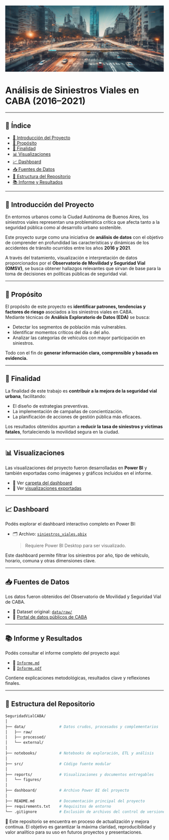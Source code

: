 <p align="center">
  <img src="reports/figures/Banner_informe.png" >
</p>

# Análisis de Siniestros Viales en CABA (2016–2021)

---

## 🧭 Índice

- [📌 Introducción del Proyecto](#-introducción-del-proyecto)
- [🎯 Propósito](#-propósito)
- [🔎 Finalidad](#-finalidad)
- [📊 Visualizaciones](#-visualizaciones)
- [📈 Dashboard](#-dashboard)
- [📥 Fuentes de Datos](#-fuentes-de-datos)
- [📁 Estructura del Repositorio](#-estructura-del-repositorio)
- [📚 Informe y Resultados](#-informe-y-resultados)

---

## 📌 Introducción del Proyecto

En entornos urbanos como la Ciudad Autónoma de Buenos Aires, los siniestros viales representan una problemática crítica que afecta tanto a la seguridad pública como al desarrollo urbano sostenible.

Este proyecto surge como una iniciativa de **análisis de datos** con el objetivo de comprender en profundidad las características y dinámicas de los accidentes de tránsito ocurridos entre los años **2016 y 2021**.

A través del tratamiento, visualización e interpretación de datos proporcionados por el **Observatorio de Movilidad y Seguridad Vial (OMSV)**, se busca obtener hallazgos relevantes que sirvan de base para la toma de decisiones en políticas públicas de seguridad vial.

---

## 🎯 Propósito

El propósito de este proyecto es **identificar patrones, tendencias y factores de riesgo** asociados a los siniestros viales en CABA.  
Mediante técnicas de **Análisis Exploratorio de Datos (EDA)** se busca:

- Detectar los segmentos de población más vulnerables.
- Identificar momentos críticos del día o del año.
- Analizar las categorías de vehículos con mayor participación en siniestros.

Todo con el fin de **generar información clara, comprensible y basada en evidencia.**

---

## 🔎 Finalidad

La finalidad de este trabajo es **contribuir a la mejora de la seguridad vial urbana**, facilitando:

- El diseño de estrategias preventivas.
- La implementación de campañas de concientización.
- La planificación de acciones de gestión pública más eficaces.

Los resultados obtenidos apuntan a **reducir la tasa de siniestros y víctimas fatales**, fortaleciendo la movilidad segura en la ciudad.

---

## 📊 Visualizaciones

Las visualizaciones del proyecto fueron desarrolladas en **Power BI** y también exportadas como imágenes y gráficos incluidos en el informe.

- 📁 Ver [carpeta del dashboard](dashboard/)
- 📁 Ver [visualizaciones exportadas](reports/figures/)

---

## 📈 Dashboard

Podés explorar el dashboard interactivo completo en Power BI:

- 🗂️ Archivo: [`siniestros_viales.pbix`](dashboard/siniestros_viales.pbix)  
  > Requiere Power BI Desktop para ser visualizado.

Este dashboard permite filtrar los siniestros por año, tipo de vehículo, horario, comuna y otras dimensiones clave.

---

## 📥 Fuentes de Datos

Los datos fueron obtenidos del Observatorio de Movilidad y Seguridad Vial de CABA.

- 📁 Dataset original: [`data/raw/`](data/raw/)  
- 🔗 [Portal de datos públicos de CABA](https://data.buenosaires.gob.ar/dataset/siniestros-viales)

---

## 📚 Informe y Resultados

Podés consultar el informe completo del proyecto aquí:

- 📄 [`Informe.md`](reports/informe.md)
- 📄 [`Informe.pdf`](reports/informe.pdf)

Contiene explicaciones metodológicas, resultados clave y reflexiones finales.

---

## 📁 Estructura del Repositorio

```bash
SeguridadVialCABA/
│
├── data/               # Datos crudos, procesados y complementarios
│   ├── raw/
│   ├── processed/
│   └── external/
│
├── notebooks/          # Notebooks de exploración, ETL y análisis
│
├── src/                # Código fuente modular
│
├── reports/            # Visualizaciones y documentos entregables
│   └── figures/
│
├── dashboard/          # Archivo Power BI del proyecto
│
├── README.md           # Documentación principal del proyecto
├── requirements.txt    # Requisitos de entorno
└── .gitignore          # Exclusión de archivos del control de versiones
```
📌 Este repositorio se encuentra en proceso de actualización y mejora continua.
El objetivo es garantizar la máxima claridad, reproducibilidad y valor analítico para su uso en futuros proyectos y presentaciones.

